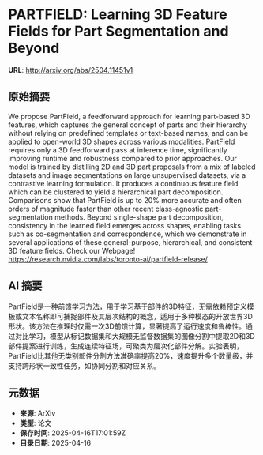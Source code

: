 # PARTFIELD: Learning 3D Feature Fields for Part Segmentation and Beyond

**URL**: http://arxiv.org/abs/2504.11451v1

## 原始摘要

We propose PartField, a feedforward approach for learning part-based 3D
features, which captures the general concept of parts and their hierarchy
without relying on predefined templates or text-based names, and can be applied
to open-world 3D shapes across various modalities. PartField requires only a 3D
feedforward pass at inference time, significantly improving runtime and
robustness compared to prior approaches. Our model is trained by distilling 2D
and 3D part proposals from a mix of labeled datasets and image segmentations on
large unsupervised datasets, via a contrastive learning formulation. It
produces a continuous feature field which can be clustered to yield a
hierarchical part decomposition. Comparisons show that PartField is up to 20%
more accurate and often orders of magnitude faster than other recent
class-agnostic part-segmentation methods. Beyond single-shape part
decomposition, consistency in the learned field emerges across shapes, enabling
tasks such as co-segmentation and correspondence, which we demonstrate in
several applications of these general-purpose, hierarchical, and consistent 3D
feature fields. Check our Webpage!
https://research.nvidia.com/labs/toronto-ai/partfield-release/


## AI 摘要

PartField是一种前馈学习方法，用于学习基于部件的3D特征，无需依赖预定义模板或文本名称即可捕捉部件及其层次结构的概念，适用于多种模态的开放世界3D形状。该方法在推理时仅需一次3D前馈计算，显著提高了运行速度和鲁棒性。通过对比学习，模型从标记数据集和大规模无监督数据集的图像分割中提取2D和3D部件提案进行训练，生成连续特征场，可聚类为层次化部件分解。实验表明，PartField比其他无类别部件分割方法准确率提高20%，速度提升多个数量级，并支持跨形状一致性任务，如协同分割和对应关系。

## 元数据

- **来源**: ArXiv
- **类型**: 论文
- **保存时间**: 2025-04-16T17:01:59Z
- **目录日期**: 2025-04-16
